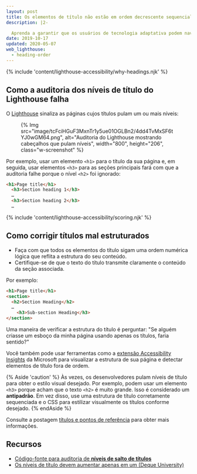 ```yaml
---
layout: post
title: Os elementos de título não estão em ordem decrescente sequencial
description: |2-

  Aprenda a garantir que os usuários de tecnologia adaptativa podem navegar facilmente na sua página da web estruturando corretamente seus elementos de título.
date: 2019-10-17
updated: 2020-05-07
web_lighthouse:
  - heading-order
---
```


{% include 'content/lighthouse-accessibility/why-headings.njk' %}

## Como a auditoria dos níveis de título do Lighthouse falha

O [Lighthouse](https://developers.google.com/web/tools/lighthouse/) sinaliza as páginas cujos títulos pulam um ou mais níveis:

<figure class="w-figure">{% Img src="image/tcFciHGuF3MxnTr1y5ue01OGLBn2/4dd4TvMxSF6tYJ0wGM64.png", alt="Auditoria do Lighthouse mostrando cabeçalhos que pulam níveis", width="800", height="206", class="w-screenshot" %}</figure>

Por exemplo, usar um elemento `<h1>` para o título da sua página e, em seguida, usar elementos `<h3>` para as seções principais fará com que a auditoria falhe porque o nível `<h2>` foi ignorado:

```html
<h1>Page title</h1>
  <h3>Section heading 1</h3>
  …
  <h3>Section heading 2</h3>
  …
```

{% include 'content/lighthouse-accessibility/scoring.njk' %}

## Como corrigir títulos mal estruturados

- Faça com que todos os elementos do título sigam uma ordem numérica lógica que reflita a estrutura do seu conteúdo.
- Certifique-se de que o texto do título transmite claramente o conteúdo da seção associada.

Por exemplo:

```html
<h1>Page title</h1>
<section>
  <h2>Section Heading</h2>
  …
    <h3>Sub-section Heading</h3>
</section>
```

Uma maneira de verificar a estrutura do título é perguntar: "Se alguém criasse um esboço da minha página usando apenas os títulos, faria sentido?"

Você também pode usar ferramentas como a <a href="https://accessibilityinsights.io/" rel="noopener">extensão Accessibility Insights</a> da Microsoft para visualizar a estrutura de sua página e detectar elementos de título fora de ordem.

{% Aside 'caution' %} Às vezes, os desenvolvedores pulam níveis de título para obter o estilo visual desejado. Por exemplo, podem usar um elemento `<h3>` porque acham que o texto `<h2>` é muito grande. Isso é considerado um **antipadrão**. Em vez disso, use uma estrutura de título corretamente sequenciada e o CSS para estilizar visualmente os títulos conforme desejado. {% endAside %}

Consulte a postagem [títulos e pontos de referência](/headings-and-landmarks) para obter mais informações.

## Recursos

- <a href="https://github.com/GoogleChrome/lighthouse/blob/master/lighthouse-core/audits/accessibility/heading-order.js" rel="noopener">Código-fonte para auditoria de <strong>níveis de salto de títulos</strong></a>
- <a href="https://dequeuniversity.com/rules/axe/3.3/heading-order" rel="noopener">Os níveis de título devem aumentar apenas em um (Deque University)</a>
